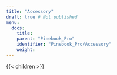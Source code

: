 ```yaml
---
title: "Accessory"
draft: true # Not published
menu:
  docs:
    title:
    parent: "Pinebook_Pro"
    identifier: "Pinebook_Pro/Accessory"
    weight:
---
```


{{< children >}}
